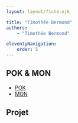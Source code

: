 ```yaml
---
layout: layout/fiche.njk

title: "Timothée Bermond"
authors:
    - "Timothée Bermond"

eleventyNavigation:
    order: 5
---
```


## POK & MON

* [POK](./pok)
* [MON](./mon)

## Projet
